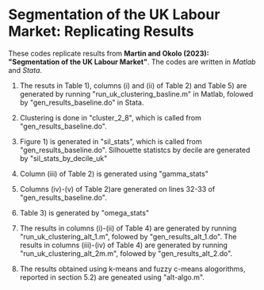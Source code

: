 # Segmentation of the UK Labour Market: Replicating Results

These codes replicate results from **Martin and Okolo (2023): "Segmentation of the UK Labour Market"**. The codes are written in _Matlab_ and _Stata_. 

1. The resuts in Table 1), columns (i) and (ii) of Table 2) and Table 5) are generated by running "run_uk_clustering_basline.m" in Matlab, folowed by "gen_results_baseline.do" in Stata.

2. Clustering is done in "cluster_2_8", which is called from "gen_results_baseline.do".

3. Figure 1) is generated in "sil_stats", which is called from "gen_results_baseline.do". Silhouette statistcs by decile are generated by "sil_stats_by_decile_uk"
 
4. Column (iii) of Table 2) is generated using "gamma_stats"

5. Columns (iv)-(v) of Table 2)are generated on lines 32-33 of "gen_results_baseline.do".

6. Table 3) is generated by "omega_stats"

7. The results in columns (i)-(ii) of Table 4) are generated by running "run_uk_clustering_alt_1.m", folowed by "gen_results_alt_1.do". The results in columns (iii)-(iv) of Table 4) are generated by running "run_uk_clustering_alt_2m.m", folowed by "gen_results_alt_2.do".

8. The results obtained using k-means and fuzzy c-means alogorithms, reported in section 5.2) are geneated using "alt-algo.m".
